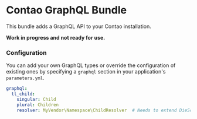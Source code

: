 # Contao GraphQL Bundle
This bundle adds a GraphQL API to your Contao installation.

**Work in progress and not ready for use.**

### Configuration
You can add your own GraphQL types or override the configuration of existing ones by specifying a `graphql` section in your application's `parameters.yml`. 

```yaml
graphql:
  tl_child:
    singular: Child
    plural: Children
    resolver: MyVendor\Namespace\ChildResolver  # Needs to extend DieSchittigs\ContaoGraphQLBundle\Type\Resolvers\Resolver
```
